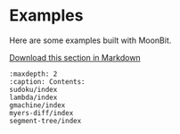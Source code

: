 # Examples

Here are some examples built with MoonBit.

[Download this section in Markdown](path:/download/example/summary.md)

```{toctree}
:maxdepth: 2
:caption: Contents:
sudoku/index
lambda/index
gmachine/index
myers-diff/index
segment-tree/index